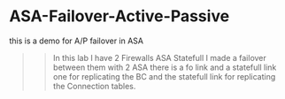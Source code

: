 # ASA-Failover-Active-Passive
this is a demo for A/P failover in ASA
>>In this lab I have 2 Firewalls ASA Statefull I made a failover between them
   with 2 ASA there is a fo link and a statefull link one for replicating the BC and the statefull link for replicating the Connection 
   tables. 

